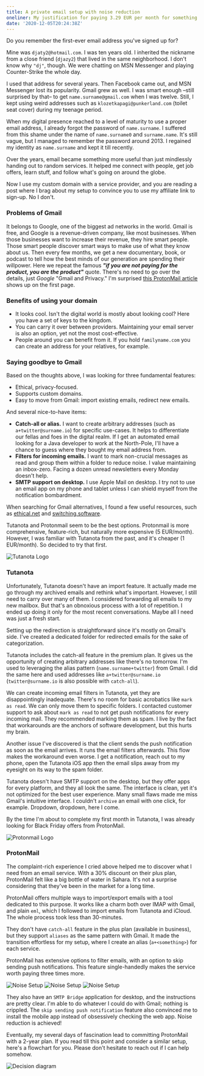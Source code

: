 ```yaml
---
title: A private email setup with noise reduction
oneliner: My justification for paying 3.29 EUR per month for something free.
date: '2020-12-05T20:24:38Z'
---
```


Do you remember the first-ever email address you've signed up for?

Mine was `djaty2@hotmail.com`. I was ten years old. I inherited the nickname from a close friend (`djazy2`) that lived in the same neighborhood. I don't know why `"dj"`, though. We were chatting on MSN Messenger and playing Counter-Strike the whole day.

I used that address for several years. Then Facebook came out, and MSN Messenger lost its popularity. Gmail grew as well. I was smart enough –still surprised by that– to get `name.surname@gmail.com` when I was twelve. Still, I kept using weird addresses such as `klozetkapagi@punkerland.com` (toilet seat cover) during my teenage period.

When my digital presence reached to a level of maturity to use a proper email address, I already forgot the password of `name.surname`. I suffered from this shame under the name of `name.surname0` and `surname.name`. It's still vague, but I managed to remember the password around 2013. I regained my identity as `name.surname` and kept it till recently.

Over the years, email became something more useful than just mindlessly handing out to random services. It helped me connect with people, get job offers, learn stuff, and follow what's going on around the globe.

Now I use my custom domain with a service provider, and you are reading a post where I brag about my setup to convince you to use my affiliate link to sign-up. No I don't.

### Problems of Gmail

It belongs to Google, one of the biggest ad networks in the world. Gmail is free, and Google is a revenue-driven company, like most businesses. When those businesses want to increase their revenue, they hire smart people. Those smart people discover smart ways to make use of what they know about us. Then every few months, we get a new documentary, book, or podcast to tell how the best minds of our generation are spending their willpower. Here we repeat the famous **_"if you are not paying for the product, you are the product"_** quote. There's no need to go over the details, just _Google_ "Gmail and Privacy." I'm surprised [this ProtonMail article](https://protonmail.com/posts/google-privacy-problem/) shows up on the first page.

### Benefits of using your domain

- It looks cool. Isn't the digital world is mostly about looking cool? Here you have a set of keys to the kingdom.
- You can carry it over between providers. Maintaining your email server is also an option, yet not the most cost-effective.
- People around you can benefit from it. If you hold `familyname.com` you can create an address for your relatives, for example.

### Saying goodbye to Gmail

Based on the thoughts above, I was looking for three fundamental features:

- Ethical, privacy-focused.
- Supports custom domains.
- Easy to move from Gmail: import existing emails, redirect new emails.

And several nice-to-have items:

- **Catch-all or alias.** I want to create arbitrary addresses (such as `a+twitter@surname.io`) for specific use-cases. It helps to differentiate our fellas and foes in the digital realm. If I get an automated email looking for a Java developer to work at the North-Pole, I'll have a chance to guess where they bought my email address from.
- **Filters for incoming emails.** I want to mark non-crucial messages as read and group them within a folder to reduce noise. I value maintaining an inbox-zero. Facing a dozen unread newsletters every Monday doesn't help.
- **SMTP support on desktop.** I use Apple Mail on desktop. I try not to use an email app on my phone and tablet unless I can shield myself from the notification bombardment.

When searching for Gmail alternatives, I found a few useful resources, such as [ethical.net](https://ethical.net/resources/?resource-category=email-services) and [switching.software](https://switching.software/replace/gmail/).

Tutanota and Protonmail seem to be the best options. Protonmail is more comprehensive, feature-rich, but naturally more expensive (5 EUR/month). However, I was familiar with Tutanota from the past, and it's cheaper (1 EUR/month). So decided to try that first.

![Tutanota Logo](/images/posts/email/tutanota.jpg)

### Tutanota

Unfortunately, Tutanota doesn't have an import feature. It actually made me go through my archived emails and rethink what's important. However, I still need to carry over many of them. I considered forwarding all emails to my new mailbox. But that's an obnoxious process with a lot of repetition. I ended up doing it only for the most recent conversations. Maybe all I need was just a fresh start.

Setting up the redirection is straightforward since it's mostly on Gmail's side. I've created a dedicated folder for redirected emails for the sake of categorization.

Tutanota includes the catch-all feature in the premium plan. It gives us the opportunity of creating arbitrary addresses like there's no tomorrow. I'm used to leveraging the alias pattern (`name.surname+twitter`) from Gmail. I did the same here and used addresses like `a+twitter@surname.io` (`twitter@surname.io` is also possible with `catch-all`).

We can create incoming email filters in Tutanota, yet they are disappointingly inadequate. There's no room for basic acrobatics like `mark as read`. We can only move them to specific folders. I contacted customer support to ask about `mark as read` to not get push notifications for every incoming mail. They recommended marking them as spam. I live by the fact that workarounds are the anchors of software development, but this hurts my brain.

Another issue I've discovered is that the client sends the push notification as soon as the email arrives. It runs the email filters afterwards. This flow makes the workaround even worse. I get a notification, reach out to my phone, open the Tutanota iOS app then the email slips away from my eyesight on its way to the spam folder.

Tutanota doesn't have SMTP support on the desktop, but they offer apps for every platform, and they all look the same. The interface is clean, yet it's not optimized for the best user experience. Many small flaws made me miss Gmail's intuitive interface. I couldn't `archive` an email with one click, for example. Dropdown, dropdown, here I come.

By the time I'm about to complete my first month in Tutanota, I was already looking for Black Friday offers from ProtonMail.

![Protonmail Logo](/images/posts/email/protonmail.jpg)

### ProtonMail

The complaint-rich experience I cried above helped me to discover what I need from an email service. With a 30% discount on their plus plan, ProtonMail felt like a big bottle of water in Sahara. It's not a surprise considering that they've been in the market for a long time.

ProtonMail offers multiple ways to import/export emails with a tool dedicated to this purpose. It works like a charm both over IMAP with Gmail, and plain `eml`, which I followed to import emails from Tutanota and iCloud. The whole process took less than 30-minutes.

They don't have `catch-all` feature in the plus plan (available in business), but they support `aliases` as the same pattern with Gmail. It made the transition effortless for my setup, where I create an alias (`a+<something>`) for each service.

ProtonMail has extensive options to filter emails, with an option to skip sending push notifications. This feature single-handedly makes the service worth paying three times more.

![Noise Setup](/images/posts/email/setup-1.png)
![Noise Setup](/images/posts/email/setup-2.png)
![Noise Setup](/images/posts/email/setup-3.png)

They also have an `SMTP Bridge` application for desktop, and the instructions are pretty clear. I'm able to do whatever I could do with Gmail; nothing is crippled. The `skip sending push notification` feature also convinced me to install the mobile app instead of obsessively checking the web app. Noise reduction is achieved!

Eventually, my several days of fascination lead to committing ProtonMail with a 2-year plan. If you read till this point and consider a similar setup, here's a flowchart for you. Please don't hesitate to reach out if I can help somehow.

![Decision diagram](/images/posts/email/decision-diagram.jpg)
